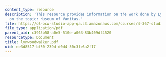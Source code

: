 ```yaml
---
content_type: resource
description: 'This resource provides information on the work done by Lynwood Walker
  on the topic: Museum of Vanitas.'
file: https://ol-ocw-studio-app-qa.s3.amazonaws.com/courses/4-367-studio-seminar-in-public-art-spring-2006/ee3d8517bf80239dd0d450c3fe6a2f17_lynwoodwalker.pdf
file_type: application/pdf
parent_uid: c3916b58-a0e5-510e-a063-83b409df4520
resourcetype: Document
title: lynwoodwalker.pdf
uid: ee3d8517-bf80-239d-d0d4-50c3fe6a2f17
---
```


